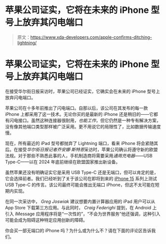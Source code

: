 # 苹果公司证实，它将在未来的 iPhone 型号上放弃其闪电端口

> 原文：<https://www.xda-developers.com/apple-confirms-ditching-lightning/>

# 苹果公司证实，它将在未来的 iPhone 型号上放弃其闪电端口

在接受华尔街日报采访时，苹果公司已经证实，它确实会在未来的 iPhone 型号上放弃闪电端口。

苹果公司在十多年前推出了闪电端口。自那以后，该公司在其发布的每一款 iPhone 上都采用了这一技术。无论你买的是最新的 iPhone 还是稍旧的——它都有闪电接口。虽然这种连接器很耐用，*也能工作*，但它仍然是一种专有解决方案，没有像其他端口类型那样被广泛采用。更不用说它的局限性了，比如数据传输速度慢。

现在，所有最近的 iPad 型号都抛弃了 Lightning 端口，看来 iPhone 将会紧随其后。在接受*华尔街日报记者乔安娜·斯特恩*采访时，苹果公司确认将遵守新的欧盟法规。对于那些不熟悉此事的人，手机制造商将需要采用*通用充电器*——USB Type-C——以在 2024 年底前继续在欧盟国家推出新设备。

虽然苹果还没有明确证实它是采用 USB Type-C 还是无端口，但可以肯定的是，它会选择前者。我们已经听到了关于该公司在即将到来的 [iPhone 15](http://xda-developers.com/apple-iphone-15) 系列上测试 USB Type-C 的传言。该公司最终可能会推出无端口 iPhone，但这不太可能在短期内实现。

在同一次采访中， *Greg Joswiak* 建议想要内置计算器应用的 iPad 用户可以从 App Store 下载第三方应用。与此同时， *Craig Federighi* 提到，在 Android 上引入 iMessage 应用程序将是“一次性的”，“不会为世界服务”他还强调，这种引入可能会成为阻碍这种特定应用创新的障碍。

你会买一部无端口的 iPhone 吗？为什么或为什么不？请在下面的评论区告诉我们。
